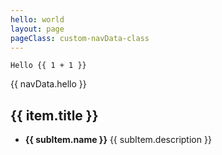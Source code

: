 ```yaml
---
hello: world
layout: page
pageClass: custom-navData-class
---
```


<script setup>
import { reactive, onMounted } from 'vue';

import navigationComponent from '/.vitepress/theme/components/navigation.vue'

const navData = reactive({
  hello: '',
  navItems: []
});

onMounted(async () => {
  const response = await fetch('data.json');
  const data = await response.json();
  navData.hello = data.hello;
  navData.navItems = data.navItems;
});
</script>

```js-vue
Hello {{ 1 + 1 }}
```
{{ navData.hello }}

<navigationComponent />


<div v-for="(item, index) in navData.navItems" class="navStyle">
  <h2  :id="item.title" :tabindex="-1">{{ item.title }}</h2>
<ul class="nav-list">
        <li v-for="(subItem, subIndex) in item.items" :key="subIndex" class="nav-item">
          <a :href="subItem.url" class="nav-link">
            <div class="nav-content">
              <strong>{{ subItem.name }}</strong>
              <span>{{ subItem.description }}</span>
            </div>
          </a>
        </li>
      </ul>
</div>

<style module>
/* 你的样式 */
/* 列表样式 */


</style>